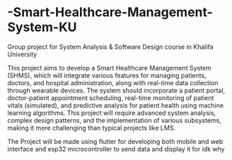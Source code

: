# -Smart-Healthcare-Management-System-KU
Group project for System Analysis &amp; Software Design course in Khalifa University 



This project aims to develop a Smart Healthcare Management System (SHMS), which will integrate
various features for managing patients, doctors, and hospital administration, along with real-time data
collection through wearable devices. The system should incorporate a patient portal, doctor-patient
appointment scheduling, real-time monitoring of patient vitals (simulated), and predictive analysis for patient
health using machine learning algorithms. This project will require advanced system analysis, complex
design patterns, and the implementation of various subsystems, making it more challenging than typical
projects like LMS.


The Project will be made using flutter for developing both mobile and web interface and esp32 microcontroller to send data and display it for idk why
